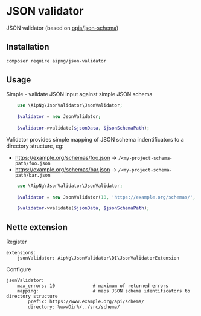 # JSON validator

JSON validator (based on [opis/json-schema](https://github.com/opis/json-schema))

## Installation

```bash
composer require aipng/json-validator
```

## Usage

Simple - validate JSON input against simple JSON schema
```php
    use \AipNg\JsonValidator\JsonValidator;
    
    $validator = new JsonValidator;
    
    $validator->validate($jsonData, $jsonSchemaPath);
```

Validator provides simple mapping of JSON schema indentificators to a directory structure, eg:

- https://example.org/schemas/foo.json -> `/<my-project-schema-path/foo.json`
- https://example.org/schemas/bar.json -> `/<my-project-schema-path/bar.json`

```php
    use \AipNg\JsonValidator\JsonValidator;
    
    $validator = new JsonValidator(10, 'https://example.org/schemas/', '/<my-project-schema-path/');
    
    $validator->validate($jsonData, $jsonSchemaPath);
```

## Nette extension

Register
```neon
extensions:
	jsonValidator: AipNg\JsonValidator\DI\JsonValidatorExtension
```

Configure
```neon
jsonValidator:
	max_errors: 10              # maximum of returned errors
	mapping:                    # maps JSON schema identificators to directory structure
		prefix: https://www.example.org/api/schema/
		directory: %wwwDir%/../src/schema/
```

